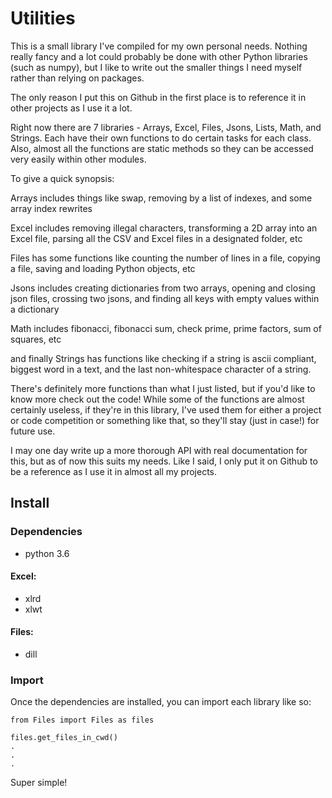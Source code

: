 # Utilities

This is a small library I've compiled for my own personal needs. Nothing really fancy and a lot could probably
be done with other Python libraries (such as numpy), but I like to write out the smaller things I need myself
rather than relying on packages.

The only reason I put this on Github in the first place is to reference it in other projects as I use it a lot.

Right now there are 7 libraries - Arrays, Excel, Files, Jsons, Lists, Math, and Strings. Each
have their own functions to do certain tasks for each class. Also, almost all the functions are static
methods so they can be accessed very easily within other modules. 

To give a quick synopsis:

Arrays includes things like swap, removing by a list of indexes, and some array index rewrites

Excel includes removing illegal characters, transforming a 2D array into an Excel file, 
parsing all the CSV and Excel files in a designated folder, etc

Files has some functions like counting the number of lines in a file, copying a file, saving and loading Python
objects, etc

Jsons includes creating dictionaries from two arrays, opening and closing json files, crossing two jsons,
and finding all keys with empty values within a dictionary

Math includes fibonacci, fibonacci sum, check prime, prime factors, sum of squares, etc

and finally Strings has functions like checking if a string is ascii compliant, biggest word in a text, and 
the last non-whitespace character of a string.

There's definitely more functions than what I just listed, but if you'd like to know more check out the code!
While some of the functions are almost certainly useless, if they're in this library, I've used them for either
a project or code competition or something like that, so they'll stay (just in case!) for future use.

I may one day write up a more thorough API with real documentation for this, but as of now this suits my needs.
Like I said, I only put it on Github to be a reference as I use it in almost all my projects.

## Install

### Dependencies

- python 3.6

#### Excel:

- xlrd
- xlwt

#### Files:

- dill

### Import

Once the dependencies are installed, you can import each library like so:

    from Files import Files as files
    
    files.get_files_in_cwd()
    .
    .
    .

Super simple!
